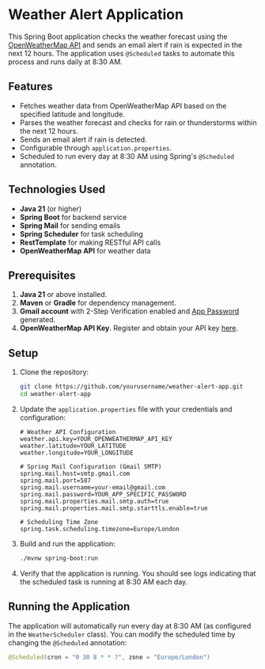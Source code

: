 # Weather Alert Application

This Spring Boot application checks the weather forecast using the [OpenWeatherMap API](https://openweathermap.org/) and sends an email alert if rain is expected in the next 12 hours. The application uses `@Scheduled` tasks to automate this process and runs daily at 8:30 AM.

## Features

- Fetches weather data from OpenWeatherMap API based on the specified latitude and longitude.
- Parses the weather forecast and checks for rain or thunderstorms within the next 12 hours.
- Sends an email alert if rain is detected.
- Configurable through `application.properties`.
- Scheduled to run every day at 8:30 AM using Spring's `@Scheduled` annotation.

## Technologies Used

- **Java 21** (or higher)
- **Spring Boot** for backend service
- **Spring Mail** for sending emails
- **Spring Scheduler** for task scheduling
- **RestTemplate** for making RESTful API calls
- **OpenWeatherMap API** for weather data

## Prerequisites

1. **Java 21** or above installed.
2. **Maven** or **Gradle** for dependency management.
3. **Gmail account** with 2-Step Verification enabled and [App Password](https://support.google.com/accounts/answer/185833?hl=en) generated.
4. **OpenWeatherMap API Key**. Register and obtain your API key [here](https://home.openweathermap.org/users/sign_up).

## Setup

1. Clone the repository:

    ```bash
    git clone https://github.com/yourusername/weather-alert-app.git
    cd weather-alert-app
    ```

2. Update the `application.properties` file with your credentials and configuration:

    ```properties
    # Weather API Configuration
    weather.api.key=YOUR_OPENWEATHERMAP_API_KEY
    weather.latitude=YOUR_LATITUDE
    weather.longitude=YOUR_LONGITUDE

    # Spring Mail Configuration (Gmail SMTP)
    spring.mail.host=smtp.gmail.com
    spring.mail.port=587
    spring.mail.username=your-email@gmail.com
    spring.mail.password=YOUR_APP_SPECIFIC_PASSWORD
    spring.mail.properties.mail.smtp.auth=true
    spring.mail.properties.mail.smtp.starttls.enable=true

    # Scheduling Time Zone
    spring.task.scheduling.timezone=Europe/London
    ```

3. Build and run the application:

    ```bash
    ./mvnw spring-boot:run
    ```

4. Verify that the application is running. You should see logs indicating that the scheduled task is running at 8:30 AM each day.

## Running the Application

The application will automatically run every day at 8:30 AM (as configured in the `WeatherScheduler` class). You can modify the scheduled time by changing the `@Scheduled` annotation:

```java
@Scheduled(cron = "0 30 8 * * ?", zone = "Europe/London")
